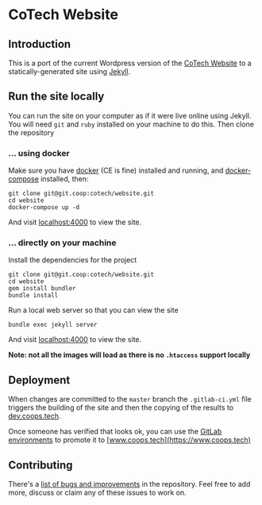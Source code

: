 # CoTech Website

## Introduction

This is a port of the current Wordpress version of the [CoTech Website][] to a statically-generated site using [Jekyll][].

## Run the site locally

You can run the site on your computer as if it were live online using Jekyll. You will need `git` and `ruby` installed on your machine to do this. Then clone the repository

### ... using docker

Make sure you have [docker](https://docs.docker.com/install/) (CE is fine) installed and running,
and [docker-compose](https://docs.docker.com/compose/install/) installed,
then:

    git clone git@git.coop:cotech/website.git
    cd website
    docker-compose up -d

And visit [localhost:4000](http://localhost:4000) to view the site.

### ... directly on your machine

Install the dependencies for the project

    git clone git@git.coop:cotech/website.git
    cd website
    gem install bundler
    bundle install

Run a local web server so that you can view the site

    bundle exec jekyll server

And visit [localhost:4000](http://localhost:4000) to view the site.

**Note: not all the images will load as there is no `.htaccess` support locally**

## Deployment

When changes are committed to the `master` branch the `.gitlab-ci.yml` file triggers the building of the site and then the copying of the results to [dev.coops.tech](https://dev.coops.tech).

Once someone has verified that looks ok, you can use the
[GitLab environments](https://git.coop/cotech/website/environments)
to promote it to [www.coops.tech](https://www.coops.tech)

## Contributing

There's a [list of bugs and improvements](https://git.coop/cotech/website/issues) in the repository. Feel free to add more, discuss or claim any of these issues to work on.

[CoTech Website]: https://www.coops.tech/
[Jekyll]: https://jekyllrb.com/
